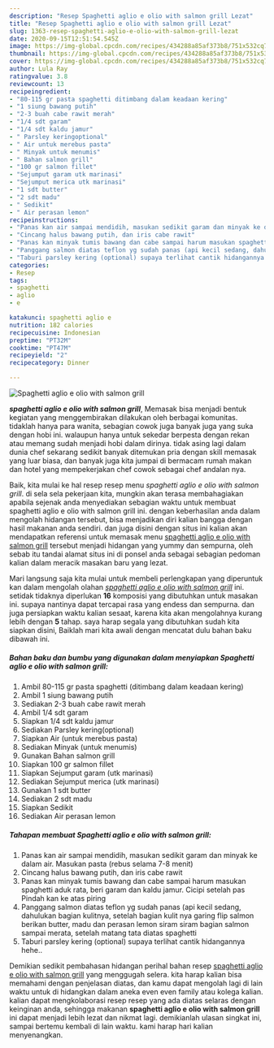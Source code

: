 ```yaml
---
description: "Resep Spaghetti aglio e olio with salmon grill Lezat"
title: "Resep Spaghetti aglio e olio with salmon grill Lezat"
slug: 1363-resep-spaghetti-aglio-e-olio-with-salmon-grill-lezat
date: 2020-09-15T12:51:54.545Z
image: https://img-global.cpcdn.com/recipes/434288a85af373b8/751x532cq70/spaghetti-aglio-e-olio-with-salmon-grill-foto-resep-utama.jpg
thumbnail: https://img-global.cpcdn.com/recipes/434288a85af373b8/751x532cq70/spaghetti-aglio-e-olio-with-salmon-grill-foto-resep-utama.jpg
cover: https://img-global.cpcdn.com/recipes/434288a85af373b8/751x532cq70/spaghetti-aglio-e-olio-with-salmon-grill-foto-resep-utama.jpg
author: Lula Ray
ratingvalue: 3.8
reviewcount: 13
recipeingredient:
- "80-115 gr pasta spaghetti ditimbang dalam keadaan kering"
- "1 siung bawang putih"
- "2-3 buah cabe rawit merah"
- "1/4 sdt garam"
- "1/4 sdt kaldu jamur"
- " Parsley keringoptional"
- " Air untuk merebus pasta"
- " Minyak untuk menumis"
- " Bahan salmon grill"
- "100 gr salmon fillet"
- "Sejumput garam utk marinasi"
- "Sejumput merica utk marinasi"
- "1 sdt butter"
- "2 sdt madu"
- " Sedikit"
- " Air perasan lemon"
recipeinstructions:
- "Panas kan air sampai mendidih, masukan sedikit garam dan minyak ke dalam air. Masukan pasta (rebus selama 7-8 menit)"
- "Cincang halus bawang putih, dan iris cabe rawit"
- "Panas kan minyak tumis bawang dan cabe sampai harum masukan spaghetti aduk rata, beri garam dan kaldu jamur. Cicipi setelah pas Pindah kan ke atas piring"
- "Panggang salmon diatas teflon yg sudah panas (api kecil sedang, dahulukan bagian kulitnya, setelah bagian kulit nya garing flip salmon berikan butter, madu dan perasan lemon siram siram bagian salmon sampai merata, setelah matang tata diatas spaghetti"
- "Taburi parsley kering (optional) supaya terlihat cantik hidangannya hehe.."
categories:
- Resep
tags:
- spaghetti
- aglio
- e

katakunci: spaghetti aglio e 
nutrition: 182 calories
recipecuisine: Indonesian
preptime: "PT32M"
cooktime: "PT47M"
recipeyield: "2"
recipecategory: Dinner

---
```



![Spaghetti aglio e olio with salmon grill](https://img-global.cpcdn.com/recipes/434288a85af373b8/751x532cq70/spaghetti-aglio-e-olio-with-salmon-grill-foto-resep-utama.jpg)

<b><i>spaghetti aglio e olio with salmon grill</i></b>, Memasak bisa menjadi bentuk kegiatan yang menggembirakan dilakukan oleh berbagai komunitas. tidaklah hanya para wanita, sebagian cowok juga banyak juga yang suka dengan hobi ini. walaupun hanya untuk sekedar berpesta dengan rekan atau memang sudah menjadi hobi dalam dirinya. tidak asing lagi dalam dunia chef sekarang sedikit banyak ditemukan pria dengan skill memasak yang luar biasa, dan banyak juga kita jumpai di bermacam rumah makan dan hotel yang mempekerjakan chef cowok sebagai chef andalan nya.

Baik, kita mulai ke hal resep resep menu <i>spaghetti aglio e olio with salmon grill</i>. di sela sela pekerjaan kita, mungkin akan terasa membahagiakan apabila sejenak anda menyediakan sebagian waktu untuk membuat spaghetti aglio e olio with salmon grill ini. dengan keberhasilan anda dalam mengolah hidangan tersebut, bisa menjadikan diri kalian bangga dengan hasil makanan anda sendiri. dan juga disini dengan situs ini kalian akan mendapatkan referensi untuk memasak menu <u>spaghetti aglio e olio with salmon grill</u> tersebut menjadi hidangan yang yummy dan sempurna, oleh sebab itu tandai alamat situs ini di ponsel anda sebagai sebagian pedoman kalian dalam meracik masakan baru yang lezat.




Mari langsung saja kita mulai untuk membeli perlengkapan yang diperuntuk kan dalam mengolah olahan <u><i>spaghetti aglio e olio with salmon grill</i></u> ini. setidak tidaknya diperlukan <b>16</b> komposisi yang dibutuhkan untuk masakan ini. supaya nantinya dapat tercapai rasa yang endess dan sempurna. dan juga persiapkan waktu kalian sesaat, karena kita akan mengolahnya kurang lebih dengan <b>5</b> tahap. saya harap segala yang dibutuhkan sudah kita siapkan disini, Baiklah mari kita awali dengan mencatat dulu bahan baku dibawah ini.

<!--inarticleads1-->

##### Bahan baku dan bumbu yang digunakan dalam menyiapkan Spaghetti aglio e olio with salmon grill:

1. Ambil 80-115 gr pasta spaghetti (ditimbang dalam keadaan kering)
1. Ambil 1 siung bawang putih
1. Sediakan 2-3 buah cabe rawit merah
1. Ambil 1/4 sdt garam
1. Siapkan 1/4 sdt kaldu jamur
1. Sediakan  Parsley kering(optional)
1. Siapkan  Air (untuk merebus pasta)
1. Sediakan  Minyak (untuk menumis)
1. Gunakan  Bahan salmon grill
1. Siapkan 100 gr salmon fillet
1. Siapkan Sejumput garam (utk marinasi)
1. Sediakan Sejumput merica (utk marinasi)
1. Gunakan 1 sdt butter
1. Sediakan 2 sdt madu
1. Siapkan  Sedikit
1. Sediakan  Air perasan lemon




<!--inarticleads2-->

##### Tahapan membuat Spaghetti aglio e olio with salmon grill:

1. Panas kan air sampai mendidih, masukan sedikit garam dan minyak ke dalam air. Masukan pasta (rebus selama 7-8 menit)
1. Cincang halus bawang putih, dan iris cabe rawit
1. Panas kan minyak tumis bawang dan cabe sampai harum masukan spaghetti aduk rata, beri garam dan kaldu jamur. Cicipi setelah pas Pindah kan ke atas piring
1. Panggang salmon diatas teflon yg sudah panas (api kecil sedang, dahulukan bagian kulitnya, setelah bagian kulit nya garing flip salmon berikan butter, madu dan perasan lemon siram siram bagian salmon sampai merata, setelah matang tata diatas spaghetti
1. Taburi parsley kering (optional) supaya terlihat cantik hidangannya hehe..




Demikian sedikit pembahasan hidangan perihal bahan resep <u>spaghetti aglio e olio with salmon grill</u> yang menggugah selera. kita harap kalian bisa memahami dengan penjelasan diatas, dan kamu dapat mengolah lagi di lain waktu untuk di hidangkan dalam aneka even even family atau kolega kalian. kalian dapat mengkolaborasi resep resep yang ada diatas selaras dengan keinginan anda, sehingga makanan <b>spaghetti aglio e olio with salmon grill</b> ini dapat menjadi lebih lezat dan nikmat lagi. demikianlah ulasan singkat ini, sampai bertemu kembali di lain waktu. kami harap hari kalian menyenangkan.
